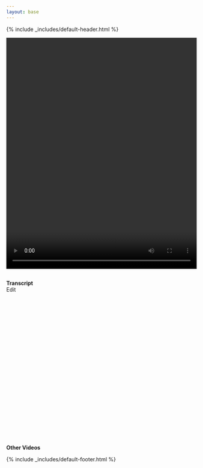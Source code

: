 ```yaml
---
layout: base
---
```

{% include _includes/default-header.html %}

<style type="text/css">
::cue {
	color:#333;
}
video {
	background: black;
}
.main-content {
	padding-top: 0em !important;
}

#playlist .pl-item a {
	display: flex;
}

#playlist .pl-item a .title {
	font-weight: 700;
}
#playlist .pl-item a .topic{
	font-style: italic
}

#playlist .pl-item a .cover{
	width: 200px;
}
#transcript {
	height: 400px;
	overflow-y: scroll;
}
#transcript tr td:nth-child(1) {
	padding-right: 1em;
	color: #555;
}
</style>

<div class="container main-content">
	<div class="row">
		<div class="col-md-12">
			<video id="player" width="100%" height="610" controls preload="metadata">
			</video>
		</div>
	</div>
	<div class="row">
		<div class="col-sm-8">
			<div class="row">
				<h2 id="title"></h2>
			</div>
			<div class="row">
				<div class="col-sm-6">
					<b>Transcript</b>
				</div>
				<div class="col-sm-6" id="transcript-edit">
					Edit
				</div>
			</div>
			<div class="row" id="transcript">
			</div>
		</div>
		<div class="col-sm-4">
			<div class="row">
				<div class="col-sm-12">
					<b>Other Videos</b>
				</div>
			</div>
			<div class="row" id="playlist">
			</div>
		</div>
	</div>
</div>


<script type="text/javascript">
var params = (new URL(document.location)).searchParams,
	videoid = params.get('v'),
	seekTo = params.get('t'),
	videohost = 'http://localhost:4002/training-material/',
	vtt = `${videohost}/videos/topics/${videoid}.en.vtt`,
	mp4 = `${videohost}/videos/topics/${videoid}.mp4`,
	png = `${videohost}/videos/topics/${videoid}.mp4.png`,
	player = document.getElementById("player");
	//videohost = 'https://training.galaxyproject.org';


player.setAttribute('poster', png);
player.innerHTML = `
	<source src="${mp4}" type="video/mp4">
	<track label="English" kind="captions" srclang="en" src="${vtt}" default>
`;

document.getElementById("transcript-edit").innerHTML = `<a href="https://github.com/galaxyproject/training-material/edit/main/topics/${videoid}.html">Found a typo? Edit</a>`

if(seekTo !== null){
	player.currentTime = parseInt(seekTo);
}


fetch(vtt)
	.then(response => response.text())
	.then(data => {
		lines = data.split("\n").slice(4).filter((x, i) => { return i % 4 == 0 || i % 4 == 1});

		timestamps = lines.filter((x, i) => i % 2 == 0).map(x => x.split(' ')[0]);
		words = lines.filter((x, i) => i % 2 == 1);

		var zipped = timestamps.map(function(e, i) {
			return [e, words[i]];
		});
		lines = zipped.map(x => { return `<tr><td>${x[0]}</td><td>${x[1]}</td></tr>` }).join('');
		document.getElementById("transcript").innerHTML = '<table>' + lines + '</table>';
	});

fetch('{{ site.baseurl }}/api/videos.json')
	.then(response => response.json())
	.then(data => {
		// Remove empty
		data = data.filter(x => x !== null);
		// We've got a 'list' of video, we'll pretend this is a 'ring' buffer.

		var idx = data.findIndex(x => x.id == videoid);
		var videoSelf = data[idx];
		document.getElementById("title").innerHTML = videoSelf.title;


		var ring = [...data.slice(idx + 1), ...data.slice(0, idx)].slice(0, 8);
		var fmt = ring.map(x => {
			return `
			<div class="pl-item">
				<a href="?v=${x.id}">
					<div class="cover">
						<img src="{{site.baseurl}}/videos/topics/${x.id}.mp4.png" width="200px"/>
					</div>
					<div>
						<div class="title">${x.title}</div>
						<div class="topic">${x.topic}</div>
					</div>
				</a>
			</div>
			`;
		})
		document.getElementById("playlist").innerHTML = fmt;
	});

</script>
{% include _includes/default-footer.html %}
